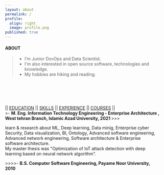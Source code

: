 ```yaml
---
layout: about
permalink: /
profile:
  align: right
  image: profile.png
published: true
---
```




#### ABOUT

> * I’m Junior DovOps and Data Scientist. <br>
> * I'm also interested in open source software, technologies and knowledge. <br>
> * My hobbies are hiking and reading.<br>

 ‌

<!-- > I strive for gender equality  <br> -->

<br><br>

<script src=".\assets\js\indexpage.js"></script>

<div class="buttons"> ||
  <a href="#" onclick="toggleVisibility('EDUCATION');">EDUCATION</a> ||
  <a href="#" onclick="toggleVisibility('SKILLS');">SKILLS</a> ||
  <a href="#" onclick="toggleVisibility('EXPERIENCE');">EXPERIENCE</a> ||
  <a href="#" onclick="toggleVisibility('COURSES');">COURSES</a> ||
</div>


<div id="EDUCATION" markdown="1">
>- <strong> M. Eng. Information Technology Engineering - Enterprise Architecture ,  West tehran Branch, Islamic Azad University, 2021 </strong>
>>><p>learn & research about ML, Deep learning, Data minig, Enterprise cyber Security, Data visualization, BI, Ontology, Advanced software engineering, Advanced network engineering, Software architecture & Enterprise software architecture.<br>My  master thesis was "Optimization of IoT attack detection with deep learning based on neural network algorithm". </p>
>>>>- <strong> B.S. Computer Software Engineering, Payame Noor University, 2010 </strong>
</div>

<div id="SKILLS" style="display: none;" markdown="1">
  </div>

<div id="EXPERIENCE" style="display: none;" markdown="1">
    > ##### IRIB, cyberspace department., Tehran, Iran<br> Aug 2018- present
    >> •	Software Engineer at the Datamining section.<br> Jan 2021 – Present<br>
    >>> Python Programmer<br>
    >>> Data Gathering<br>
    >>> Linux SysAdmin<br>
    >>> Zabbix Admin<br>
    >>
    >> ‌ <br>
    >>
    >> •	Junior Software Engineer at the R&D section.<br> Aug 2019 – Jan 2021<br>
    >>> Research & Development<br>
    >>> Web Crawling<br>
    >> ‌ <br>
    >>
    >> •	Monitoring And Evaluation Specialist at the IPTV/OTT center.<br> Aug 2018 – Aug 2019<br>
    >>> Mividi TSM100 admin<br>
    >>> Data Gathering<br>
    >>> Python programmer<br>
    >>>Data Analysis<br>
    >>
    >> ‌ <br>
    >> •	Projets :<br>
    >>> Implement Zabbix Monitoring System (2021 - 2021)<br>
    >>> Rasad Analytic Platform (2019 - 2021)<br>
    >>> Web Crawling (2018 - 2020)<br>
    >
    >
    > ##### Iran Tablo Co., Sepehr Industrial City,Nazarabad, Iran<br> Nov 2017 - Dec 2017<br>
    >> •	Wiring Technician<br> Electrical switchboard wiring<br>
    >
    >
    > ##### Shokouh Electronic co, Hashtgerd Industrial City, Iran<br> Nov 2011 - Feb 2012
    >> •	Assembler of electronic boards (Part Time)<br>
    >
    >
    > ##### Maharan Engineering Corp., Baharestan Industrial Zone, Karaj, Iran<br> Aug 2011 - Oct 2011
    >> •	Assembler of electronic boards<br>
    >
    >
    > ##### Iranian Students News Agency (ISNA), Hamedan, Iran<br> Sep 2005 - Feb 2009
    >> •	Reporter<br>
 </div>

<div id="COURSES" style="display: none;"markdown="1">
>- <strong>Coursera<strong>
>> Security and Privacy for Big Data - Part 1<br>
>>  Introduction to Machine Learning<br>
>> And other training courses that you can see in [my coursera profile](https://www.coursera.org/user/53af89539f2cd0ad9a781d465a0dfdca)
>>
>- <strong>DataCamp <strong>
>>Python Fundamentals - SKILL TRACK  (4 Courses) <br>
>>Python Programmer - CAREER TRACK  (16 Courses) <br>
>>And several other training courses that you can see in [my DataCamp profile](https://www.datacamp.com/profile/kavehrs)
>>
>- <strong>DataCamp <strong>
>> You can see [my udemy profile](https://www.udemy.com/user/kaveh-rezaeishiraz/)
>>
>- <strong>laitec<strong>
>>Lpic 1 <br>
>>C++ <br>
>>And other courses you can inquire it with my studencode(SUTIT code) : 9219 ([laitec Document Inquiry Center](https://www.datacamp.com/profile/kavehrs) )
>>
> - <strong>Iran's Technical and Vocational Training Organization (Iran TVTO)<strong>
>> ICDL second-rate (cert no. : 26716881)<br>
>> ICDL (cert no. : 28202462)	<br>
>> General Network Security Technician  (cert no. : 27591652)	<br>
>>
> - <strong>Arjang Higher Education Institute (GoToclass platform)<strong>
>> CCNA 200-120 (cert no. : ofwyc5ots0egrmjlfdmk)<br>
>> Certified Ethical Hacker (cert no. : a9r7qu4f2l9ez03q1cc9)	<br>
>> <br>
</div>
